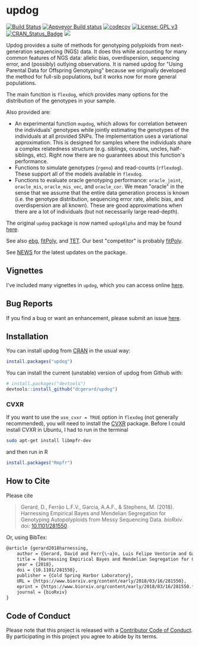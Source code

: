 
<!-- README.md is generated from README.Rmd. Please edit that file -->
updog
=====

[![Build Status](https://travis-ci.org/dcgerard/updog.svg?branch=master)](https://travis-ci.org/dcgerard/updog) [![Appveyor Build status](https://ci.appveyor.com/api/projects/status/c80fdy61ead6s3vr?svg=true)](https://ci.appveyor.com/project/dcgerard/updog-06s8t) [![codecov](https://codecov.io/gh/dcgerard/updog/branch/master/graph/badge.svg)](https://codecov.io/gh/dcgerard/updog) [![License: GPL v3](https://img.shields.io/badge/License-GPL%20v3-blue.svg)](https://www.gnu.org/licenses/gpl-3.0) [![CRAN\_Status\_Badge](http://www.r-pkg.org/badges/version/updog)](https://cran.r-project.org/package=updog) [![](http://cranlogs.r-pkg.org/badges/grand-total/updog)](https://cran.r-project.org/package=updog)

Updog provides a suite of methods for genotyping polyploids from next-generation sequencing (NGS) data. It does this while accounting for many common features of NGS data: allelic bias, overdispersion, sequencing error, and (possibly) outlying observations. It is named updog for "Using Parental Data for Offspring Genotyping" because we originally developed the method for full-sib populations, but it works now for more general populations.

The main function is `flexdog`, which provides many options for the distribution of the genotypes in your sample.

Also provided are:

-   An experimental function `mupdog`, which allows for correlation between the individuals' genotypes while jointly estimating the genotypes of the individuals at all provided SNPs. The implementation uses a variational approximation. This is designed for samples where the individuals share a complex relatedness structure (e.g. siblings, cousins, uncles, half-siblings, etc). Right now there are no guarantees about this function's performance.
-   Functions to simulate genotypes (`rgeno`) and read-counts (`rflexdog`). These support all of the models available in `flexdog`.
-   Functions to evaluate oracle genotyping performance: `oracle_joint`, `oracle_mis`, `oracle_mis_vec`, and `oracle_cor`. We mean "oracle" in the sense that we assume that the entire data generation process is known (i.e. the genotype distribution, sequencing error rate, allelic bias, and overdispersion are all known). These are good approximations when there are a lot of individuals (but not necessarily large read-depth).

The original `updog` package is now named `updogAlpha` and may be found [here](https://github.com/dcgerard/updogAlpha).

See also [ebg](https://github.com/pblischak/polyploid-genotyping), [fitPoly](https://cran.r-project.org/package=fitPoly), and [TET](http://www.g3journal.org/content/suppl/2017/01/19/g3.117.039008.DC1). Our best "competitor" is probably [fitPoly](https://cran.r-project.org/package=fitPoly).

See [NEWS](./inst/NEWS.md) for the latest updates on the package.

Vignettes
---------

I've included many vignettes in `updog`, which you can access online [here](https://dcgerard.github.io/updog/).

Bug Reports
-----------

If you find a bug or want an enhancement, please submit an issue [here](http://github.com/dcgerard/updog/issues).

Installation
------------

You can install updog from [CRAN](https://cran.r-project.org/package=updog) in the usual way:

``` r
install.packages("updog")
```

You can install the current (unstable) version of updog from Github with:

``` r
# install.packages("devtools")
devtools::install_github("dcgerard/updog")
```

### CVXR

If you want to use the `use_cvxr = TRUE` option in `flexdog` (not generally recommended), you will need to install the [CVXR](https://cran.r-project.org/package=CVXR) package. Before I could install CVXR in Ubuntu, I had to run in the terminal

``` bash
sudo apt-get install libmpfr-dev
```

and then run in R

``` r
install.packages("Rmpfr")
```

How to Cite
-----------

Please cite

> Gerard, D., Ferrão L.F.V., Garcia, A.A.F., & Stephens, M. (2018). Harnessing Empirical Bayes and Mendelian Segregation for Genotyping Autopolyploids from Messy Sequencing Data. *bioRxiv*. doi: [10.1101/281550](https://doi.org/10.1101/281550).

Or, using BibTex:

``` tex
@article {gerard2018harnessing,
    author = {Gerard, David and Ferr{\~a}o, Luis Felipe Ventorim and Garcia, Antonio Augusto Franco and Stephens, Matthew},
    title = {Harnessing Empirical Bayes and Mendelian Segregation for Genotyping Autopolyploids from Messy Sequencing Data},
    year = {2018},
    doi = {10.1101/281550},
    publisher = {Cold Spring Harbor Laboratory},
    URL = {https://www.biorxiv.org/content/early/2018/03/16/281550},
    eprint = {https://www.biorxiv.org/content/early/2018/03/16/281550.full.pdf},
    journal = {bioRxiv}
}
```

Code of Conduct
---------------

Please note that this project is released with a [Contributor Code of Conduct](CONDUCT.md). By participating in this project you agree to abide by its terms.
